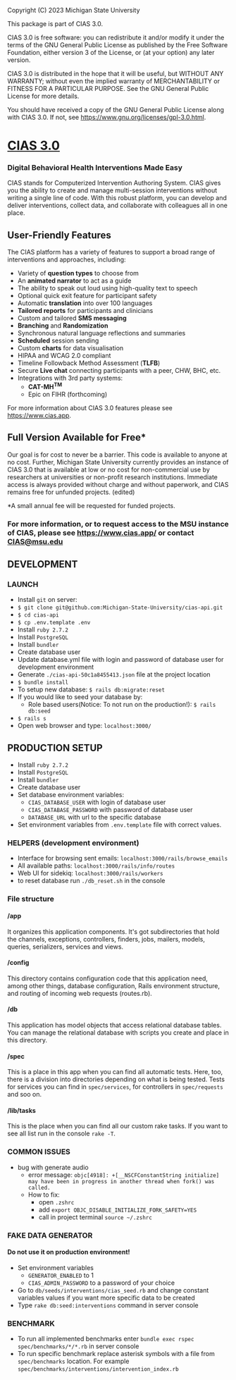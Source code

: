 Copyright (C) 2023 Michigan State University

This package is part of CIAS 3.0.

CIAS 3.0 is free software: you can redistribute it and/or modify it under the terms of the GNU General Public License as
published by the Free Software Foundation, either version 3 of the License, or (at your option) any later version.

CIAS 3.0 is distributed in the hope that it will be useful, but WITHOUT ANY WARRANTY; without even the implied warranty
of MERCHANTABILITY or FITNESS FOR A PARTICULAR PURPOSE. See the GNU General Public License for more details.

You should have received a copy of the GNU General Public License along with CIAS 3.0. If not,
see <https://www.gnu.org/licenses/gpl-3.0.html>.

# [CIAS 3.0](https://www.cias.app/)

### Digital Behavioral Health Interventions Made Easy

CIAS stands for Computerized Intervention Authoring System. CIAS gives you the ability to create and manage
multi-session interventions without writing a single line of code. With this robust platform, you can develop and
deliver interventions, collect data, and collaborate with colleagues all in one place.

## User-Friendly Features

The CIAS platform has a variety of features to support a broad range of interventions and approaches, including:

- Variety of **question types** to choose from
- An **animated narrator** to act as a guide
- The ability to speak out loud using high-quality text to speech
- Optional quick exit feature for participant safety
- Automatic **translation** into over 100 languages
- **Tailored reports** for participants and clinicians
- Custom and tailored **SMS messaging**
- **Branching** and **Randomization**
- Synchronous natural language reflections and summaries
- **Scheduled** session sending
- Custom **charts** for data visualisation
- HIPAA and WCAG 2.0 compliant
- Timeline Followback Method Assessment (**TLFB**)
- Secure **Live chat** connecting participants with a peer, CHW, BHC, etc.
- Integrations with 3rd party systems:
  - **CAT-MH<sup>TM</sup>**
  - Epic on FIHR (forthcoming)

For more information about CIAS 3.0 features please see https://www.cias.app.

## Full Version Available for Free*

Our goal is for cost to never be a barrier. This code is available to anyone at no cost. Further, Michigan State University currently provides an instance of CIAS 3.0 that is available at low or no cost for non-commercial use by researchers at universities or non-profit research institutions. Immediate access is always provided without charge and without paperwork, and CIAS remains free for unfunded projects. (edited) 

*A small annual fee will be requested for funded projects.

### For more information, or to request access to the MSU instance of CIAS, please see https://www.cias.app/ or contact [CIAS@msu.edu](cias@msu.edu)

## DEVELOPMENT

### LAUNCH

- Install `git` on server:
- `$ git clone git@github.com:Michigan-State-University/cias-api.git`
- `$ cd cias-api`
- `$ cp .env.template .env`
- Install `ruby 2.7.2`
- Install `PostgreSQL`
- Install `bundler`
- Create database user
- Update database.yml file with login and password of database user for development environment
- Generate `./cias-api-50c1a8455413.json` file at the project location
- `$ bundle install`
- To setup new database: `$ rails db:migrate:reset`
- If you would like to seed your database by:
  - Role based users(Notice: To not run on the production!): `$ rails db:seed`
- `$ rails s`
- Open web browser and type: `localhost:3000/`

## PRODUCTION SETUP

- Install `ruby 2.7.2`
- Install `PostgreSQL`
- Install `bundler`
- Create database user
- Set database environment variables:
  - `CIAS_DATABASE_USER` with login of database user
  - `CIAS_DATABASE_PASSWORD` with password of database user
  - `DATABASE_URL` with url to the specific database
- Set environment variables from `.env.template` file with correct values.

### HELPERS (development environment)

- Interface for browsing sent emails:  `localhost:3000/rails/browse_emails`
- All available paths: `localhost:3000/rails/info/routes`
- Web UI for sidekiq: `localhost:3000/rails/workers`
- to reset database run `./db_reset.sh` in the console


### File structure 

#### /app
It organizes this application components. It's got subdirectories that hold the channels, exceptions, controllers, finders, jobs, mailers, models, queries, serializers, services and views.

#### /config
This directory contains configuration code that this application need, among other things, database configuration, Rails environment structure, and routing of incoming web requests (routes.rb).

#### /db
This application has model objects that access relational database tables. You can manage the relational database with scripts you create and place in this directory.

#### /spec
This is a place in this app when you can find all automatic tests. Here, too, there is a division into directories depending on what is being tested. Tests for services you can find in `spec/services`, for controllers in `spec/requests` and soo on. 

#### /lib/tasks
This is the place when you can find all our custom rake tasks. If you want to see all list run in the console `rake -T`.

### COMMON ISSUES

- bug with generate audio
  - error message: `objc[4918]: +[__NSCFConstantString initialize] may have been in progress in another thread when fork() was called.`
  - How to fix:
    - open `.zshrc`
    - add `export OBJC_DISABLE_INITIALIZE_FORK_SAFETY=YES`
    - call in project terminal `source ~/.zshrc`


### FAKE DATA GENERATOR

#### Do not use it on production environment!

- Set environment variables
  - `GENERATOR_ENABLED` to 1
  - `CIAS_ADMIN_PASSWORD` to a password of your choice
- Go to `db/seeds/interventions/cias_seed.rb` and change constant variables values if you want more specific data to be created
- Type `rake db:seed:interventions` command in server console


### BENCHMARK

- To run all implemented benchmarks enter `bundle exec rspec spec/benchmarks/*/*.rb` in server console
- To run specific benchmark replace asterisk symbols with a file from `spec/benchmarks` location. For example `spec/benchmarks/interventions/intervention_index.rb`
